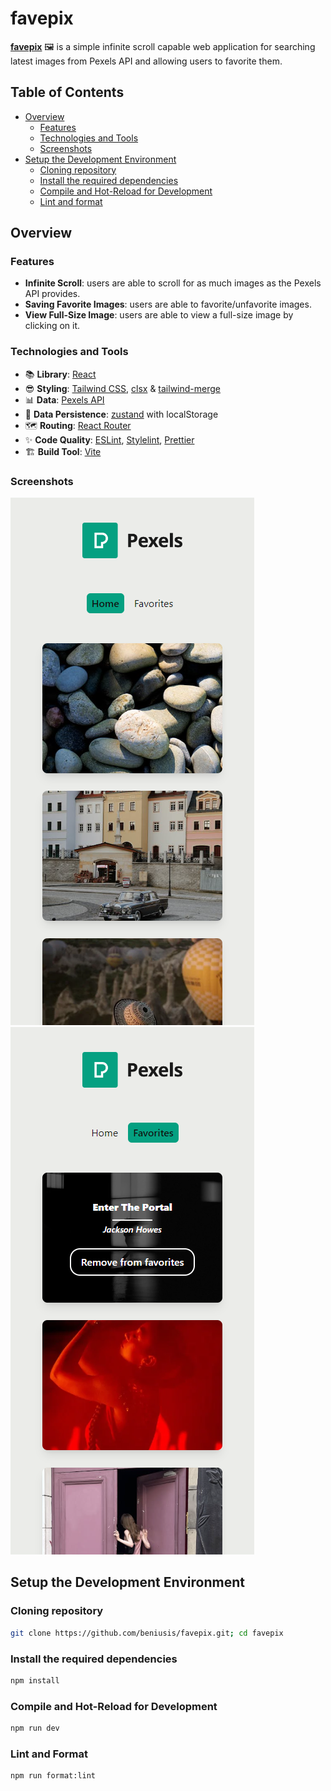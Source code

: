 # favepix

[**favepix**](https://beniusis.github.io/favepix) 🖼️ is a simple infinite scroll capable web application for searching latest images from Pexels API and allowing users to favorite them.

## Table of Contents

- [Overview](#overview)
  - [Features](#features)
  - [Technologies and Tools](#technologies-and-tools)
  - [Screenshots](#screenshots)
- [Setup the Development Environment](#setup-the-development-environment)
  - [Cloning repository](#cloning-repository)
  - [Install the required dependencies](#install-the-required-dependencies)
  - [Compile and Hot-Reload for Development](#compile-and-hot-reload-for-development)
  - [Lint and format](#lint-and-format)

## Overview

### Features

- **Infinite Scroll**: users are able to scroll for as much images as the Pexels API provides.
- **Saving Favorite Images**: users are able to favorite/unfavorite images.
- **View Full-Size Image**: users are able to view a full-size image by clicking on it.

### Technologies and Tools

- 📚 **Library**: [React](https://react.dev)
- 😎 **Styling**: [Tailwind CSS](https://tailwindcss.com), [clsx](https://www.npmjs.com/package/clsx) & [tailwind-merge](https://www.npmjs.com/package/tailwind-merge)
- 📊 **Data**: [Pexels API](https://www.pexels.com/api)
- 💪 **Data Persistence**: [zustand](https://github.com/pmndrs/zustand) with localStorage
- 🗺️ **Routing**: [React Router](https://reactrouter.com)
- ✨ **Code Quality**: [ESLint](https://eslint.org), [Stylelint](https://stylelint.io), [Prettier](https://prettier.io)
- 🏗️ **Build Tool**: [Vite](https://vitejs.dev)

### Screenshots

![](./screenshots/main.png)
![](./screenshots/favorites.png)

## Setup the Development Environment

### Cloning repository

```sh
git clone https://github.com/beniusis/favepix.git; cd favepix
```

### Install the required dependencies

```sh
npm install
```

### Compile and Hot-Reload for Development

```sh
npm run dev
```

### Lint and Format

```sh
npm run format:lint
```
